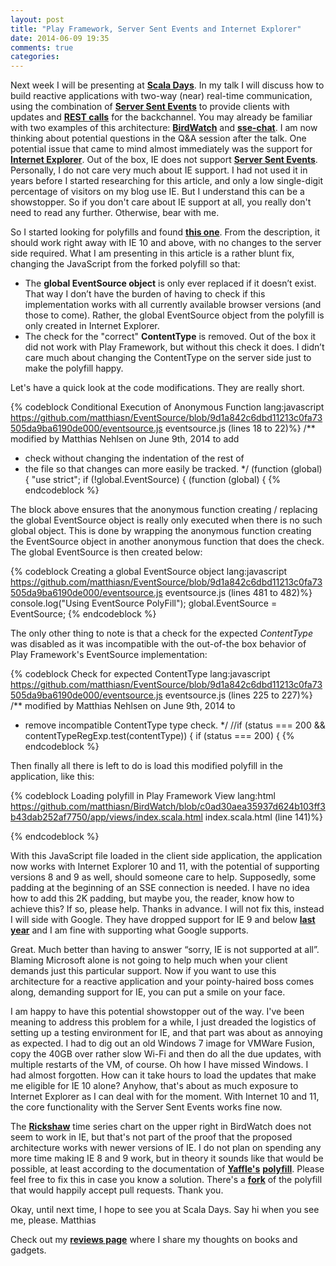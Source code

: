 ```yaml
---
layout: post
title: "Play Framework, Server Sent Events and Internet Explorer"
date: 2014-06-09 19:35
comments: true
categories: 
---
```


Next week I will be presenting at **[Scala Days](http://scaladays.org)**. In my talk I will discuss how to build reactive applications with two-way (near) real-time communication, using the combination of **[Server Sent Events](http://dev.w3.org/html5/eventsource/)** to provide clients with updates and **[REST calls](http://en.wikipedia.org/wiki/Representational_state_transfer)** for the backchannel. You may already be familiar with two examples of this architecture: **[BirdWatch](https://github.com/matthiasn/BirdWatch)** and **[sse-chat](https://github.com/matthiasn/sse-chat)**. I am now thinking about potential questions in the Q&A session after the talk. One potential issue that came to mind almost immediately was the support for **[Internet Explorer](http://en.wikipedia.org/wiki/Internet_Explorer)**. Out of the box, IE does not support **[Server Sent Events](http://dev.w3.org/html5/eventsource/)**. Personally, I do not care very much about IE support. I had not used it in years before I started researching for this article, and only a low single-digit percentage of visitors on my blog use IE. But I understand this can be a showstopper. So if you don't care about IE support at all, you really don't need to read any further. Otherwise, bear with me.

<!-- more -->

So I started looking for polyfills and found **[this one](https://github.com/Yaffle/EventSource)**. From the description, it should work right away with IE 10 and above, with no changes to the server side required. What I am presenting in this article is a rather blunt fix, changing the JavaScript from the forked polyfill so that:

* The **global EventSource object** is only ever replaced if it doesn’t exist. That way I don’t have the burden of having to check if this implementation works with all currently available browser versions (and those to come). Rather, the global EventSource object from the polyfill is only created in Internet Explorer.
* The check for the "correct" **ContentType** is removed. Out of the box it did not work with Play Framework, but without this check it does. I didn’t care much about changing the ContentType on the server side just to make the polyfill happy. 

Let's have a quick look at the code modifications. They are really short.

{% codeblock Conditional Execution of Anonymous Function lang:javascript https://github.com/matthiasn/EventSource/blob/9d1a842c6dbd11213c0fa73505da9ba6190de000/eventsource.js eventsource.js (lines 18 to 22)%}
/** modified by Matthias Nehlsen on June 9th, 2014 to add 
 *  check without changing the indentation of the rest of 
 *  the file so that changes can more easily be tracked. */
(function (global) {
"use strict";
if (!global.EventSource) { (function (global) {
{% endcodeblock %}

The block above ensures that the anonymous function creating / replacing the global EventSource object is really only executed when there is no such global object. This is done by wrapping the anonymous function creating the EventSource object in another anonymous function that does the check. The global EventSource is then created below:

{% codeblock Creating a global EventSource object lang:javascript https://github.com/matthiasn/EventSource/blob/9d1a842c6dbd11213c0fa73505da9ba6190de000/eventsource.js eventsource.js (lines 481 to 482)%}
   console.log("Using EventSource PolyFill");
   global.EventSource = EventSource;
{% endcodeblock %}

The only other thing to note is that a check for the expected *ContentType* was disabled as it was incompatible with the out-of-the box behavior of Play Framework's EventSource implementation:

{% codeblock Check for expected ContentType lang:javascript https://github.com/matthiasn/EventSource/blob/9d1a842c6dbd11213c0fa73505da9ba6190de000/eventsource.js eventsource.js (lines 225 to 227)%}
/** modified by Matthias Nehlsen on June 9th, 2014 to 
 *  remove incompatible ContentType type check. */
//if (status === 200 && contentTypeRegExp.test(contentType)) {
if (status === 200) {
{% endcodeblock %}

Then finally all there is left to do is load this modified polyfill in the application, like this:

{% codeblock Loading polyfill in Play Framework View lang:html https://github.com/matthiasn/BirdWatch/blob/c0ad30aea35937d624b103ff3b43dab252af7750/app/views/index.scala.html index.scala.html (line 141)%}
<script src="/assets/javascripts/vendor/eventsource.js"></script>
{% endcodeblock %}

With this JavaScript file loaded in the client side application, the application now works with Internet Explorer 10 and 11, with the potential of supporting versions 8 and 9 as well, should someone care to help. Supposedly, some padding at the beginning of an SSE connection is needed. I have no idea how to add this 2K padding, but maybe you, the reader, know how to achieve this? If so, please help. Thanks in advance. I will not fix this, instead I will side with Google. They have dropped support for IE 9 and below **[last year](http://googleappsupdates.blogspot.de/2013/11/end-of-support-for-internet-explorer-9.html)** and I am fine with supporting what Google supports.

Great. Much better than having to answer “sorry, IE is not supported at all”. Blaming Microsoft alone is not going to help much when your client demands just this particular support. Now if you want to use this architecture for a reactive application and your pointy-haired boss comes along, demanding support for IE, you can put a smile on your face.

I am happy to have this potential showstopper out of the way. I've been meaning to address this problem for a while, I just dreaded the logistics of setting up a testing environment for IE, and that part was about as annoying as expected. I had to dig out an old Windows 7 image for VMWare Fusion, copy the 40GB over rather slow Wi-Fi and then do all the due updates, with multiple restarts of the VM, of course. Oh how I have missed Windows. I had almost forgotten. How can it take hours to load the updates that make me eligible for IE 10 alone? Anyhow, that's about as much exposure to Internet Explorer as I can deal with for the moment. With Internet 10 and 11, the core functionality with the Server Sent Events works fine now. 

The **[Rickshaw](http://code.shutterstock.com/rickshaw/)** time series chart on the upper right in BirdWatch does not seem to work in IE, but that's not part of the proof that the proposed architecture works with newer versions of IE. I do not plan on spending any more time making IE 8 and 9 work, but in theory it sounds like that would be possible, at least according to the documentation of **[Yaffle's](https://github.com/Yaffle)** **[polyfill](https://github.com/Yaffle/EventSource)**. Please feel free to fix this in case you know a solution. There's a **[fork](https://github.com/matthiasn/EventSource)** of the polyfill that would happily accept pull requests. Thank you.

Okay, until next time, I hope to see you at Scala Days. Say hi when you see me, please.
Matthias

Check out my **[reviews page](/reviews)** where I share my thoughts on books and gadgets.
